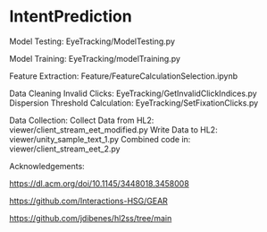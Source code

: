 # IntentPrediction

Model Testing: EyeTracking/ModelTesting.py

Model Training: EyeTracking/modelTraining.py

Feature Extraction: Feature/FeatureCalculationSelection.ipynb

Data Cleaning
Invalid Clicks: EyeTracking/GetInvalidClickIndices.py
Dispersion Threshold Calculation: EyeTracking/SetFixationClicks.py

Data Collection:
Collect Data from HL2: viewer/client_stream_eet_modified.py
Write Data to HL2: viewer/unity_sample_text_1.py
Combined code in: viewer/client_stream_eet_2.py

Acknowledgements:

https://dl.acm.org/doi/10.1145/3448018.3458008

https://github.com/Interactions-HSG/GEAR

https://github.com/jdibenes/hl2ss/tree/main
